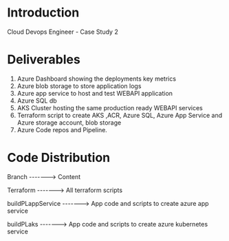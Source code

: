 # Introduction 
Cloud Devops Engineer - Case Study 2

# Deliverables
1. Azure Dashboard showing the deployments key metrics
2. Azure blob storage to store application logs
3. Azure app service to host and test WEBAPI application
4. Azure SQL db
5. AKS Cluster hosting the same production ready WEBAPI services
6. Terraform script to create AKS ,ACR, Azure SQL, Azure App Service and Azure storage
account, blob storage
7. Azure Code repos and Pipeline.

# Code Distribution
Branch                  ------->  Content

Terraform               ------->  All terraform scripts

buildPLappService       ------->  App code and scripts to create azure app service

buildPLaks              ------->  App code and scripts to create azure kubernetes service